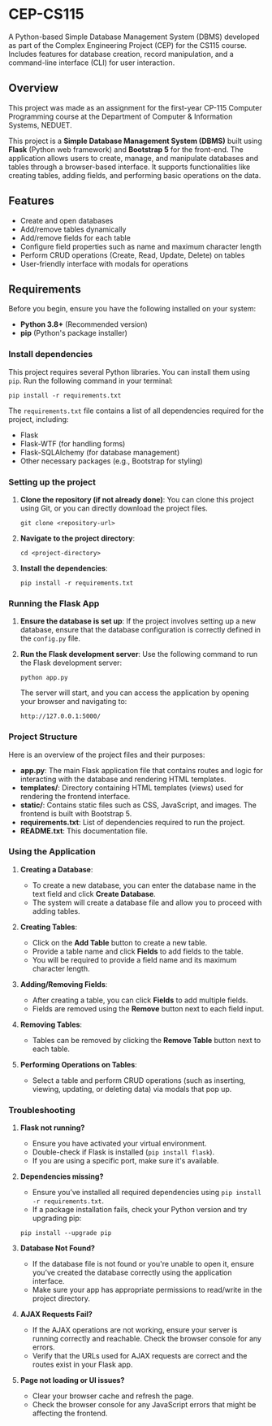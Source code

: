 # CEP-CS115
A Python-based Simple Database Management System (DBMS) developed as part of the Complex Engineering Project (CEP) for the CS115 course. Includes features for database creation, record manipulation, and a command-line interface (CLI) for user interaction.

## Overview

This project was made as an assignment for the first-year CP-115 Computer Programming course at the Department of Computer & Information Systems, NEDUET.

This project is a **Simple Database Management System (DBMS)** built using **Flask** (Python web framework) and **Bootstrap 5** for the front-end. The application allows users to create, manage, and manipulate databases and tables through a browser-based interface. It supports functionalities like creating tables, adding fields, and performing basic operations on the data.

## Features

- Create and open databases
- Add/remove tables dynamically
- Add/remove fields for each table
- Configure field properties such as name and maximum character length
- Perform CRUD operations (Create, Read, Update, Delete) on tables
- User-friendly interface with modals for operations

## Requirements

Before you begin, ensure you have the following installed on your system:

- **Python 3.8+** (Recommended version)
- **pip** (Python's package installer)

### Install dependencies

This project requires several Python libraries. You can install them using `pip`. Run the following command in your terminal:

`pip install -r requirements.txt`

The `requirements.txt` file contains a list of all dependencies required for the project, including:

- Flask
- Flask-WTF (for handling forms)
- Flask-SQLAlchemy (for database management)
- Other necessary packages (e.g., Bootstrap for styling)

### Setting up the project

1. **Clone the repository (if not already done)**: You can clone this project using Git, or you can directly download the project files.

	`git clone <repository-url>`

2. **Navigate to the project directory**:

	`cd <project-directory>`

3. **Install the dependencies**:

	`pip install -r requirements.txt`

### Running the Flask App

1. **Ensure the database is set up**: If the project involves setting up a new database, ensure that the database configuration is correctly defined in the `config.py` file.

2. **Run the Flask development server**: Use the following command to run the Flask development server:

	`python app.py`
	
	The server will start, and you can access the application by opening your browser and navigating to:
	
	`http://127.0.0.1:5000/`

### Project Structure

Here is an overview of the project files and their purposes:

- **app.py**: The main Flask application file that contains routes and logic for interacting with the database and rendering HTML templates.
- **templates/**: Directory containing HTML templates (views) used for rendering the frontend interface.
- **static/**: Contains static files such as CSS, JavaScript, and images. The frontend is built with Bootstrap 5.
- **requirements.txt**: List of dependencies required to run the project.
- **README.txt**: This documentation file.

### Using the Application

1. **Creating a Database**:
    - To create a new database, you can enter the database name in the text field and click **Create Database**.
    - The system will create a database file and allow you to proceed with adding tables.

1. **Creating Tables**:
    - Click on the **Add Table** button to create a new table.
    - Provide a table name and click **Fields** to add fields to the table.
    - You will be required to provide a field name and its maximum character length.

2. **Adding/Removing Fields**:
    - After creating a table, you can click **Fields** to add multiple fields.
    - Fields are removed using the **Remove** button next to each field input.

3. **Removing Tables**:
    - Tables can be removed by clicking the **Remove Table** button next to each table.

4. **Performing Operations on Tables**:
    - Select a table and perform CRUD operations (such as inserting, viewing, updating, or deleting data) via modals that pop up.

### Troubleshooting

1. **Flask not running?**    
    - Ensure you have activated your virtual environment.
    - Double-check if Flask is installed (`pip install flask`).
    - If you are using a specific port, make sure it's available.

2. **Dependencies missing?**
    - Ensure you’ve installed all required dependencies using `pip install -r requirements.txt`.
    - If a package installation fails, check your Python version and try upgrading pip:
    
    `pip install --upgrade pip`
    

3. **Database Not Found?**
    - If the database file is not found or you're unable to open it, ensure you’ve created the database correctly using the application interface.
    - Make sure your app has appropriate permissions to read/write in the project directory.

4. **AJAX Requests Fail?**
    - If the AJAX operations are not working, ensure your server is running correctly and reachable. Check the browser console for any errors.
    - Verify that the URLs used for AJAX requests are correct and the routes exist in your Flask app.

5. **Page not loading or UI issues?**
    - Clear your browser cache and refresh the page.
    - Check the browser console for any JavaScript errors that might be affecting the frontend.